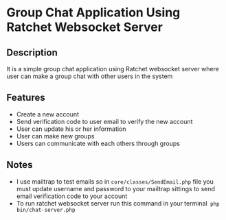 # Group Chat Application Using Ratchet Websocket Server

## Description

It is a simple group chat application using Ratchet websocket server where user can make a group chat with other users in the system

## Features

- Create a new account 
- Send verification code to user email to verify the new account
- User can update his or her information
- User can make new groups
- Users can communicate with each others through groups  

## Notes 

- I use mailtrap to test emails so in ``` core/classes/SendEmail.php ``` file you must update username and password to your mailtrap sittings to send email verification code to your account 
- To run ratchet websocket server run this command in your terminal```  php bin/chat-server.php ```

